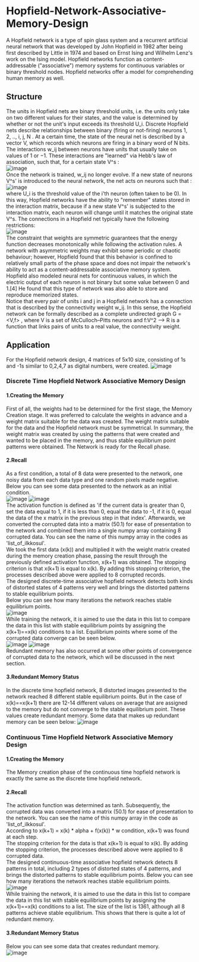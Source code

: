 # Hopfield-Network-Associative-Memory-Design
A Hopfield network is a type of spin glass system and a recurrent artificial neural network that was developed by John Hopfield in 1982 after being first described by Little in 1974 and based on Ernst Ising and Wilhelm Lenz's work on the Ising model. Hopfield networks function as content-addressable ("associative") memory systems for continuous variables or binary threshold nodes. Hopfield networks offer a model for comprehending human memory as well.
## Structure
The units in Hopfield nets are binary threshold units, i.e. the units only take on two different values for their states, and the value is determined by whether or not the unit's input exceeds its threshold U_i. Discrete Hopfield nets describe relationships between binary (firing or not-firing) neurons 1, 2, .., i, j, N . At a certain time, the state of the neural net is described by a vector V, which records which neurons are firing in a binary word of N bits. The interactions w_ij between neurons have units that usually take on values of 1 or −1. These interactions are "learned" via Hebb's law of association, such that, for a certain state V^s : </br>
![image](https://user-images.githubusercontent.com/78887209/216768306-01e30f55-f9b0-4e4e-b52a-811802f624ed.png) </br>
Once the network is trained, w_ij no longer evolve. If a new state of neurons V^s' is introduced to the neural network, the net acts on neurons such that :  </br>
![image](https://user-images.githubusercontent.com/78887209/216768375-67354ef7-6c73-45bf-9085-f719cf0b5163.png) </br>
where U_i is the threshold value of the i'th neuron (often taken to be 0). In this way, Hopfield networks have the ability to "remember" states stored in the interaction matrix, because if a new state V^s' is subjected to the interaction matrix, each neuron will change until it matches the original state V^s. The connections in a Hopfield net typically have the following restrictions: </br>
![image](https://user-images.githubusercontent.com/78887209/216768453-67cffb1a-48a0-4056-9690-8204ba1aaa5f.png) </br>
The constraint that weights are symmetric guarantees that the energy function decreases monotonically while following the activation rules. A network with asymmetric weights may exhibit some periodic or chaotic behaviour; however, Hopfield found that this behavior is confined to relatively small parts of the phase space and does not impair the network's ability to act as a content-addressable associative memory system. </br>
Hopfield also modeled neural nets for continuous values, in which the electric output of each neuron is not binary but some value between 0 and 1.[4] He found that this type of network was also able to store and reproduce memorized states. </br>
Notice that every pair of units i and j in a Hopfield network has a connection that is described by the connectivity weight  w_ij. In this sense, the Hopfield network can be formally described as a complete undirected graph G = <V,f> , where V is a set of McCulloch–Pitts neurons and f:V^2 --> R is a function that links pairs of units to a real value, the connectivity weight.
## Application
For the Hopfield network design, 4 matrices of 5x10 size, consisting of 1s and -1s similar to 0,2,4,7 as digital numbers, were created.
![image](https://user-images.githubusercontent.com/78887209/216769123-a82a1d5b-2a99-4c17-bed6-3bbdbcad0580.png)
### Discrete Time Hopfield Network Associative Memory Design
#### 1.Creating the Memory
First of all, the weights had to be determined for the first stage, the Memory Creation stage. It was preferred to calculate the weights in advance and a weight matrix suitable for the data was created. The weight matrix suitable for the data and the Hopfield network must be symmetrical. In summary, the weight matrix was created by using the patterns that were created and wanted to be placed in the memory, and thus stable equilibrium point patterns were obtained. The Network is ready for the Recall phase.
#### 2.Recall
As a first condition, a total of 8 data were presented to the network, one noisy data from each data type and one random pixels made negative. Below you can see some data presented to the network as an initial condition. </br>
![image](https://user-images.githubusercontent.com/78887209/216769368-a84cdcd8-b034-4eb0-8207-69f2adc8ceb9.png) ![image](https://user-images.githubusercontent.com/78887209/216769375-a163a238-274a-49da-9b59-36b3d160a02d.png) </br>
The activation function is defined as 'if the current data is greater than 0, set the data equal to 1, if it is less than 0, equal the data to -1, if it is 0, equal the data of the x matrix in the previous step in that index'. Afterwards, we converted the corrupted data into a matrix (50.1) for ease of presentation to the network and combined them into a single numpy array containing 8 corrupted data. You can see the name of this numpy array in the codes as 'list_of_ilkkosul'. </br>
We took the first data (x(k)) and multiplied it with the weight matrix created during the memory creation phase, passing the result through the previously defined activation function, x(k+1) was obtained. The stopping criterion is that x(k+1) is equal to x(k). By adding this stopping criterion, the processes described above were applied to 8 corrupted records. </br>
The designed discrete-time associative hopfield network detects both kinds of distorted states of 4 patterns very well and brings the distorted patterns to stable equilibrium points. </br>
Below you can see how many iterations the network reaches stable equilibrium points. </br>
![image](https://user-images.githubusercontent.com/78887209/216769660-8ff8964a-e455-4a11-aa3a-9b75370e85a7.png) </br>
While training the network, it is aimed to use the data in this list to compare the data in this list with stable equilibrium points by assigning the x(k+1)==x(k) conditions to a list. Equilibrium points where some of the corrupted data converge can be seen below. </br>
![image](https://user-images.githubusercontent.com/78887209/216769723-f36449f3-0f61-4fa1-b171-0b34f3d7d8e2.png) ![image](https://user-images.githubusercontent.com/78887209/216769727-91f52be8-47ed-4c6d-ac72-995a60c0081d.png) </br>
Redundant memory has also occurred at some other points of convergence of corrupted data to the network, which will be discussed in the next section.
#### 3.Redundant Memory Status
In the discrete time hopfield network, 8 distorted images presented to the network reached 8 different stable equilibrium points. But in the case of x(k)==x(k+1) there are 12-14 different values on average that are assigned to the memory but do not converge to the stable equilibrium point. These values create redundant memory. Some data that makes up redundant memory can be seen below:
![image](https://user-images.githubusercontent.com/78887209/216769840-c20e9313-a8a2-4b45-b3c4-5402e221ed12.png) </br>
### Continuous Time Hopfield Network Associative Memory Design
#### 1.Creating the Memory
The Memory creation phase of the continuous time hopfield network is exactly the same as the discrete time hopfield network.
#### 2.Recall
The activation function was determined as tanh. Subsequently, the corrupted data was converted into a matrix (50.1) for ease of presentation to the network. You can see the name of this numpy array in the code as 'list_of_ilkkosul'. </br>
According to x(k+1) = x(k) * alpha + f(x(k)) * w condition, x(k+1) was found at each step. </br>
The stopping criterion for the data is that x(k+1) is equal to x(k). By adding the stopping criterion, the processes described above were applied to 8 corrupted data. </br>
The designed continuous-time associative hopfield network detects 8 patterns in total, including 2 types of distorted states of 4 patterns, and brings the distorted patterns to stable equilibrium points. Below you can see how many iterations the network reaches stable equilibrium points. </br>
![image](https://user-images.githubusercontent.com/78887209/216770535-5e7c91b3-0bdc-443d-ba1e-a24cf5ac10e9.png) </br>
While training the network, it is aimed to use the data in this list to compare the data in this list with stable equilibrium points by assigning the x(k+1)==x(k) conditions to a list. The size of the list is 1361, although all 8 patterns achieve stable equilibrium. This shows that there is quite a lot of redundant memory. </br>
#### 3.Redundant Memory Status
Below you can see some data that creates redundant memory. </br>
![image](https://user-images.githubusercontent.com/78887209/216770620-e726a50e-e971-4c89-9004-5cf1843d9fac.png)

